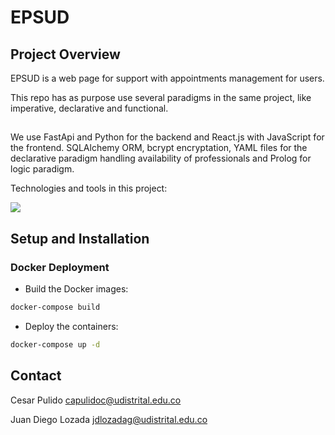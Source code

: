 # EPSUD

## Project Overview

EPSUD is a web page for support with appointments management for users.

This repo has as purpose use several paradigms in the same project, like imperative, declarative and functional.

##

We use FastApi and Python for the backend and React.js with JavaScript for the frontend.  SQLAlchemy ORM, bcrypt encryptation, YAML files for the declarative paradigm handling availability of professionals and Prolog for logic paradigm.

Technologies and tools in this project:

<p align="left">  
  <img src="https://skillicons.dev/icons?i=react,fastapi,postman,python,html,css,docker&perline=7&theme=dark" >
</p>

## Setup and Installation

### Docker Deployment

- Build the Docker images:

```bash
docker-compose build
```
- Deploy the containers:
```bash
docker-compose up -d
```
## Contact

Cesar Pulido capulidoc@udistrital.edu.co

Juan Diego Lozada jdlozadag@udistrital.edu.co

